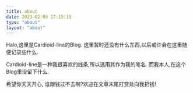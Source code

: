 ```yaml
---
title: about
date: 2023-02-09 17:15:15
type: "about"
layout: "about"
---
```



Halo,这里是Cardioid-line的Blog.
这里暂时还没有什么东西,以后或许会在这里随便记录些什么.

Cardioid-line是一种我很喜欢的线条,所以选用其作为我的笔名.
而我本人,在这个Blog里没留下什么.

希望你天天开心,
谁跟钱过不去啊?欢迎在文章末尾打赏处向我扔钱!